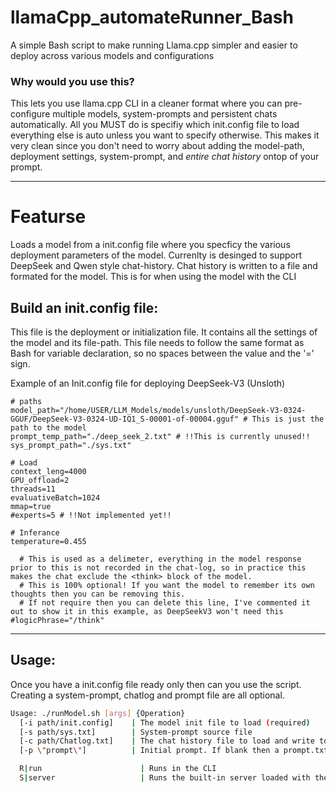 # llamaCpp_automateRunner_Bash
A simple Bash script to make running Llama.cpp simpler and easier to deploy across various models and configurations

### Why would you use this?
This lets you use llama.cpp CLI in a cleaner format where you can pre-configure multiple models, system-prompts and persistent chats automatically.
All you MUST do is specifiy which init.config file to load everything else is auto unless you want to specify otherwise.
This makes it very clean since you don't need to worry about adding the model-path, deployment settings, system-prompt, and *entire chat history* ontop of your prompt.

---

# Featurse
Loads a model from a init.config file where you specficy the various deployment parameters of the model.
Currenlty is desinged to support DeepSeek and Qwen style chat-history.
Chat history is written to a file and formated for the model. This is for when using the model with the CLI

## Build an init.config file:
This file is the deployment or initialization file. It contains all the settings of the model and its file-path.
This file needs to follow the same format as Bash for variable declaration, so no spaces between the value and the '=' sign.

Example of an Init.config file for deploying DeepSeek-V3 (Unsloth)
~~~.config
# paths
model_path="/home/USER/LLM_Models/models/unsloth/DeepSeek-V3-0324-GGUF/DeepSeek-V3-0324-UD-IQ1_S-00001-of-00004.gguf" # This is just the path to the model
prompt_temp_path="./deep_seek_2.txt" # !!This is currently unused!!
sys_prompt_path="./sys.txt"

# Load
context_leng=4000
GPU_offload=2
threads=11
evaluativeBatch=1024
mmap=true
#experts=5 # !!Not implemented yet!!

# Inferance
temperature=0.455

  # This is used as a delimeter, everything in the model response prior to this is not recorded in the chat-log, so in practice this makes the chat exclude the <think> block of the model.
  # This is 100% optional! If you want the model to remember its own thoughts then you can be removing this.
  # If not require then you can delete this line, I've commented it out to show it in this example, as DeepSeekV3 won't need this
#logicPhrase="/think"
~~~

---

## Usage:

Once you have a init.config file ready only then can you use the script.
Creating a system-prompt, chatlog and prompt file are all optional.

```.sh
Usage: ./runModel.sh [args] {Operation}
  [-i path/init.config]    | The model init file to load (required)
  [-s path/sys.txt]        | System-prompt source file
  [-c path/Chatlog.txt]    | The chat history file to load and write to
  [-p \"prompt\"]          | Initial prompt. If blank then a prompt.txt file will be loaded if present. If not then the console will as for a prompt

  R|run                      | Runs in the CLI
  S|server                   | Runs the built-in server loaded with the chosen model
```
